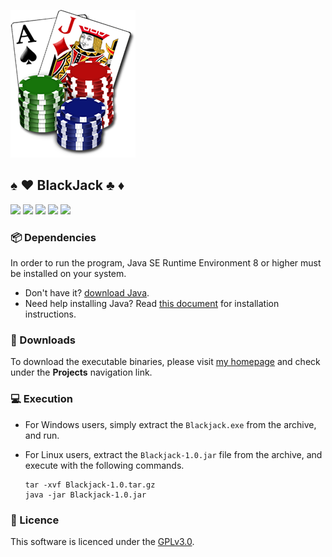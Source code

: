 ![](./src/blackjack.png) 
## :spades: :hearts: BlackJack :clubs: :diamonds:

![](https://img.shields.io/github/stars/elsheepo/blackjack.svg)
![](https://img.shields.io/github/forks/elsheepo/blackjack.svg) 
![](https://img.shields.io/github/tag/elsheepo/blackjack.svg) 
![](https://img.shields.io/github/issues/elsheepo/blackjack.svg)
![](https://img.shields.io/badge/license-GPLv3-blue.svg)

### :package: Dependencies
In order to run the program, Java SE Runtime Environment 8 or higher must be installed on your system.
- Don't have it? [download Java](https://www.java.com/en/download/ "Download Java"). 
- Need help installing Java? Read [this document](https://www.java.com/en/download/help/download_options.xml "Java Installation Instructions") for installation instructions.

### :open_file_folder: Downloads
To download the executable binaries, please visit [my homepage](https://beatzz.co "beatzz.co") and check under the **Projects** navigation link.

### :computer: Execution

- For Windows users, simply extract the `Blackjack.exe` from the archive, and run.
- For Linux users, extract the `Blackjack-1.0.jar` file from the archive, and execute with the following commands.
    
      tar -xvf Blackjack-1.0.tar.gz
      java -jar Blackjack-1.0.jar

### :key: Licence

This software is licenced under the [GPLv3.0](./LICENCE "LICENCE").